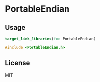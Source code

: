 # PortableEndian

## Usage

```cmake
target_link_libraries(foo PortableEndian)
```

```cpp
#include <PortableEndian.h>
```

## License
MIT
